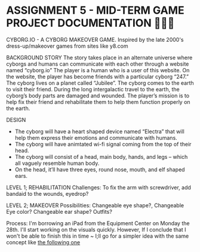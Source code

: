 # **ASSIGNMENT 5 - MID-TERM GAME PROJECT DOCUMENTATION** 🎨🔮✨ #

CYBORG.IO - A CYBORG MAKEOVER GAME.
Inspired by the late 2000's dress-up/makeover games from sites like y8.com

BACKGROUND STORY
The story takes place in an alternate universe where cyborgs and humans can communicate with each other through a website named “cyborg.io” 
The player is a human who is a user of this website. On the website, the player has become friends with a particular cyborg “247.” The cyborg lives on a planet called “Jubilee”. 
The cyborg comes to the earth to visit their friend. During the long intergalactic travel to the earth, the cyborg’s body parts are damaged and wounded. The player’s mission is to help fix their friend and rehabilitate them to help them function properly on the earth.

DESIGN
- The cyborg will have a heart shaped device named “Electra” that will help them express their emotions and communicate with humans. 
- The cyborg will have animtated wi-fi signal coming from the top of their head.  
- The cyborg will consist of a head, main body, hands, and legs – which all vaguely resemble human body. 
- On the head, it’ll have three eyes, round nose, mouth, and elf shaped ears. 

LEVEL 1; REHABILITATION
Challenges: To fix the arm with screwdriver, add bandaid to the wounds, eyedrop?

LEVEL 2; MAKEOVER
Possibilities: Changeable eye shape?, Changeable Eye color? Changeable ear shape? Outfits?

Process: I'm borrowing an iPad from the Equipment Center on Monday the 28th. I'll start working on the visuals quickly. However, If I conclude that I won't be able to finish this in time ~ I;ll go for a simpler idea with the same concept like [the following one](https://sweaters.itch.io/birdcreator)

